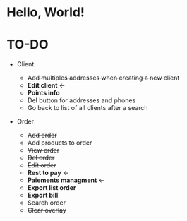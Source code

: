 # Hello, World!


# TO-DO
* Client
  * ~~Add multiples addresses when creating a new client~~
  * __Edit client__ <-
  * __Points info__
  * Del button for addresses and phones
  * Go back to list of all clients after a search

* Order
  * ~~Add order~~
  * ~~Add products to order~~
  * ~~View order~~
  * ~~Del order~~
  * ~~Edit order~~
  * __Rest to pay__ <-
  * __Paiements managment__ <-
  * __Export list order__
  * __Export bill__
  * ~~Search order~~
  * ~~Clear overlay~~
